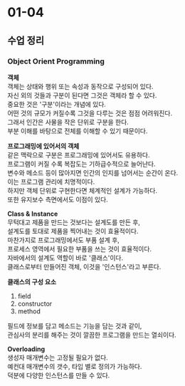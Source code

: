 01-04
==

## 수업 정리

### Object Orient Programming
**객체**    
객체는 상태와 행위 또는 속성과 동작으로 구성되어 있다.    
자신 외의 것들과 구분이 된다면 그것은 객체라 할 수 있다.   
중요한 것은 '구분'이라는 개념에 있다.    
어떤 것의 규모가 커질수록 그것을 다루는 것은 점점 어려워진다.   
그래서 인간은 사물을 작은 단위로 구분을 한다.    
부분 이해를 바탕으로 전체를 이해할 수 있기 때문이다.

**프로그래밍에 있어서의 객체**    
같은 맥락으로 구분은 프로그래밍에 있어서도 유용하다.   
프로그램이 커질 수록 복잡도는 기하급수적으로 늘어난다.    
변수와 메소드 등이 많아지면 인간의 인지를 넘어서는 순간이 온다.    
이는 프로그램 관리에 치명적이다.    
하지만 객체 단위로 구현한다면 체계적인 설계가 가능하다.   
또한 유지보수 측면에서도 이점이 있다.

**Class & Instance**   
무턱대고 제품을 만드는 것보다는 설계도를 만든 후,    
설계도를 토대로 제품을 찍어내는 것이 효율적이다.   
마찬가지로 프로그래밍에서도 부품 설계 후,   
프로세스 영역에서 필요한 부품을 쓰는 것이 효율적이다.    
자바에서의 설계도 역할이 바로 '클래스'이다.    
클래스로부터 만들어진 객체, 이것을 '인스턴스'라고 부른다.   

**클래스의 구성 요소**   
1. field 
2. constructor
3. method

필드에 정보를 담고 메소드는 기능을 담는 것과 같이,    
관심사의 분리를 해주는 것이 깔끔한 프로그램을 만드는 열쇠이다.    

**Overloading**    
생성자 매개변수는 고정될 필요가 없다.   
예컨대 매개변수의 갯수, 타입 별로 정의가 가능하다.   
덕분에 다양한 인스턴스를 만들 수 있다.   